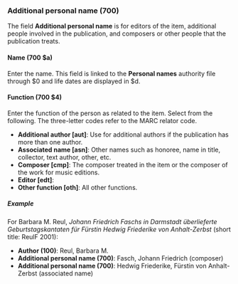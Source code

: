 ### Additional personal name (700)

The field **Additional personal name** is for editors of the item, additional people involved in the publication, and composers
or other people that the publication treats.

#### Name (700 $a)

Enter the name. This field is linked to the **Personal names** authority file through $0 and life dates are displayed in $d.

#### Function (700 $4)

Enter the function of the person as related to the item. Select from the following. The three-letter codes refer to the MARC relator code.  

- **Additional author [aut]**: Use for additional authors if the publication has more than one author.
- **Associated name [asn]**: Other names such as honoree, name in title, collector, text author, other, etc.
- **Composer [cmp]**: The composer treated in the item or the composer of the work for music editions.
- **Editor [edt]**:
- **Other function [oth]**: All other functions.

##### Example

For Barbara M. Reul, _Johann Friedrich Faschs in Darmstadt überlieferte Geburtstagskantaten für Fürstin Hedwig Friederike von Anhalt-Zerbst_ (short title: ReulF 2001):
- **Author (100)**: Reul, Barbara M.
- **Additional personal name (700)**: Fasch, Johann Friedrich (composer)
- **Additional personal name (700)**: Hedwig Friederike, Fürstin von Anhalt-Zerbst (associated name)
